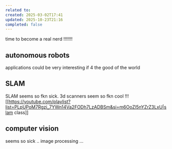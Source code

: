 ```yaml
---
related to:
created: 2025-03-02T17:41
updated: 2025-10-23T21:16
completed: false
---
```

time to become a real nerd !!!!!!!
## autonomous robots
applications could be very interesting if 4 the good of the world
## SLAM
SLAM seems so fkn sick. 
3d scanners seem so fkn cool !!!
[[https://youtube.com/playlist?list=PLpUPoM7Rgzi_7YWn14Va2FODh7LzADBSm&si=m6OoZl5nYZrZ3LxU|slam class]]
## computer vision
seems so sick ..
image processing …